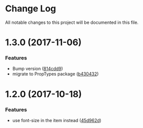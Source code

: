 # Change Log

All notable changes to this project will be documented in this file.

<a name="1.3.0"></a>
# 1.3.0 (2017-11-06)


### Features

* Bump version ([814cdd9](https://github.com/SUI-Components/sui-components/commit/814cdd9))
* migrate to PropTypes package ([b430432](https://github.com/SUI-Components/sui-components/commit/b430432))



<a name="1.2.0"></a>
# 1.2.0 (2017-10-18)


### Features

* use font-size in the item instead ([45d962d](https://github.com/SUI-Components/sui-components/commit/45d962d))



